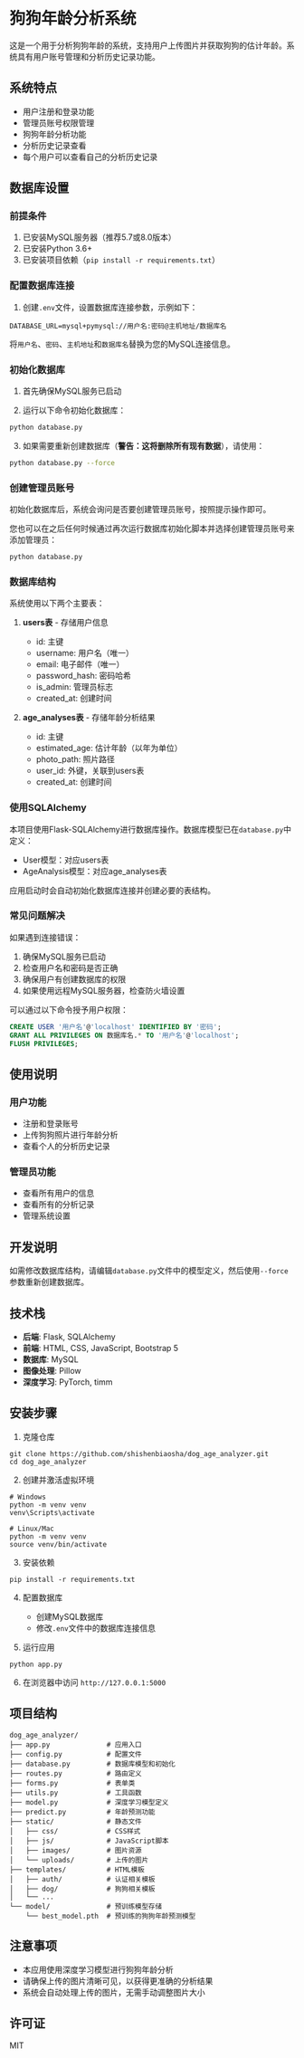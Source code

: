 # 狗狗年龄分析系统

这是一个用于分析狗狗年龄的系统，支持用户上传图片并获取狗狗的估计年龄。系统具有用户账号管理和分析历史记录功能。

## 系统特点

- 用户注册和登录功能
- 管理员账号权限管理
- 狗狗年龄分析功能
- 分析历史记录查看
- 每个用户可以查看自己的分析历史记录

## 数据库设置

### 前提条件

1. 已安装MySQL服务器（推荐5.7或8.0版本）
2. 已安装Python 3.6+
3. 已安装项目依赖（`pip install -r requirements.txt`）

### 配置数据库连接

1. 创建`.env`文件，设置数据库连接参数，示例如下：

```
DATABASE_URL=mysql+pymysql://用户名:密码@主机地址/数据库名
```

将`用户名`、`密码`、`主机地址`和`数据库名`替换为您的MySQL连接信息。

### 初始化数据库

1. 首先确保MySQL服务已启动

2. 运行以下命令初始化数据库：

```bash
python database.py
```

3. 如果需要重新创建数据库（**警告：这将删除所有现有数据**），请使用：

```bash
python database.py --force
```

### 创建管理员账号

初始化数据库后，系统会询问是否要创建管理员账号，按照提示操作即可。

您也可以在之后任何时候通过再次运行数据库初始化脚本并选择创建管理员账号来添加管理员：

```bash
python database.py
```

### 数据库结构

系统使用以下两个主要表：

1. **users表** - 存储用户信息
   - id: 主键
   - username: 用户名（唯一）
   - email: 电子邮件（唯一）
   - password_hash: 密码哈希
   - is_admin: 管理员标志
   - created_at: 创建时间

2. **age_analyses表** - 存储年龄分析结果
   - id: 主键
   - estimated_age: 估计年龄（以年为单位）
   - photo_path: 照片路径
   - user_id: 外键，关联到users表
   - created_at: 创建时间

### 使用SQLAlchemy

本项目使用Flask-SQLAlchemy进行数据库操作。数据库模型已在`database.py`中定义：

- User模型：对应users表
- AgeAnalysis模型：对应age_analyses表

应用启动时会自动初始化数据库连接并创建必要的表结构。

### 常见问题解决

如果遇到连接错误：

1. 确保MySQL服务已启动
2. 检查用户名和密码是否正确
3. 确保用户有创建数据库的权限
4. 如果使用远程MySQL服务器，检查防火墙设置

可以通过以下命令授予用户权限：

```sql
CREATE USER '用户名'@'localhost' IDENTIFIED BY '密码';
GRANT ALL PRIVILEGES ON 数据库名.* TO '用户名'@'localhost';
FLUSH PRIVILEGES;
```

## 使用说明

### 用户功能

- 注册和登录账号
- 上传狗狗照片进行年龄分析
- 查看个人的分析历史记录

### 管理员功能

- 查看所有用户的信息
- 查看所有的分析记录
- 管理系统设置

## 开发说明

如需修改数据库结构，请编辑`database.py`文件中的模型定义，然后使用`--force`参数重新创建数据库。

## 技术栈

- **后端**: Flask, SQLAlchemy
- **前端**: HTML, CSS, JavaScript, Bootstrap 5
- **数据库**: MySQL
- **图像处理**: Pillow
- **深度学习**: PyTorch, timm

## 安装步骤

1. 克隆仓库
```
git clone https://github.com/shishenbiaosha/dog_age_analyzer.git
cd dog_age_analyzer
```

2. 创建并激活虚拟环境
```
# Windows
python -m venv venv
venv\Scripts\activate

# Linux/Mac
python -m venv venv
source venv/bin/activate
```

3. 安装依赖
```
pip install -r requirements.txt
```

4. 配置数据库
   - 创建MySQL数据库
   - 修改`.env`文件中的数据库连接信息

5. 运行应用
```
python app.py
```

6. 在浏览器中访问 `http://127.0.0.1:5000`

## 项目结构

```
dog_age_analyzer/
├── app.py              # 应用入口
├── config.py           # 配置文件
├── database.py         # 数据库模型和初始化
├── routes.py           # 路由定义
├── forms.py            # 表单类
├── utils.py            # 工具函数
├── model.py            # 深度学习模型定义
├── predict.py          # 年龄预测功能
├── static/             # 静态文件
│   ├── css/            # CSS样式
│   ├── js/             # JavaScript脚本
│   ├── images/         # 图片资源
│   └── uploads/        # 上传的图片
├── templates/          # HTML模板
│   ├── auth/           # 认证相关模板
│   ├── dog/            # 狗狗相关模板
│   └── ...
└── model/              # 预训练模型存储
    └── best_model.pth  # 预训练的狗狗年龄预测模型
```

## 注意事项

- 本应用使用深度学习模型进行狗狗年龄分析
- 请确保上传的图片清晰可见，以获得更准确的分析结果
- 系统会自动处理上传的图片，无需手动调整图片大小

## 许可证

MIT 
